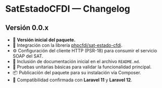 # SatEstadoCFDI — Changelog

## Versión 0.0.x

- 🚀 **Versión inicial del paquete.**
- 🔗 Integración con la librería [phpcfdi/sat-estado-cfdi](https://github.com/phpcfdi/sat-estado-cfdi).
- ⚙️ Configuración del cliente HTTP (PSR-18) para consumir el servicio SOAP del SAT.
- 📖 Inclusión de documentación inicial en el archivo `README.md`.
- 🧪 Pruebas unitarias básicas para validar la funcionalidad principal.
- 📦 Publicación del paquete para su instalación vía Composer.
- 🎯 Compatibilidad confirmada con **Laravel 11** y **Laravel 12**.
